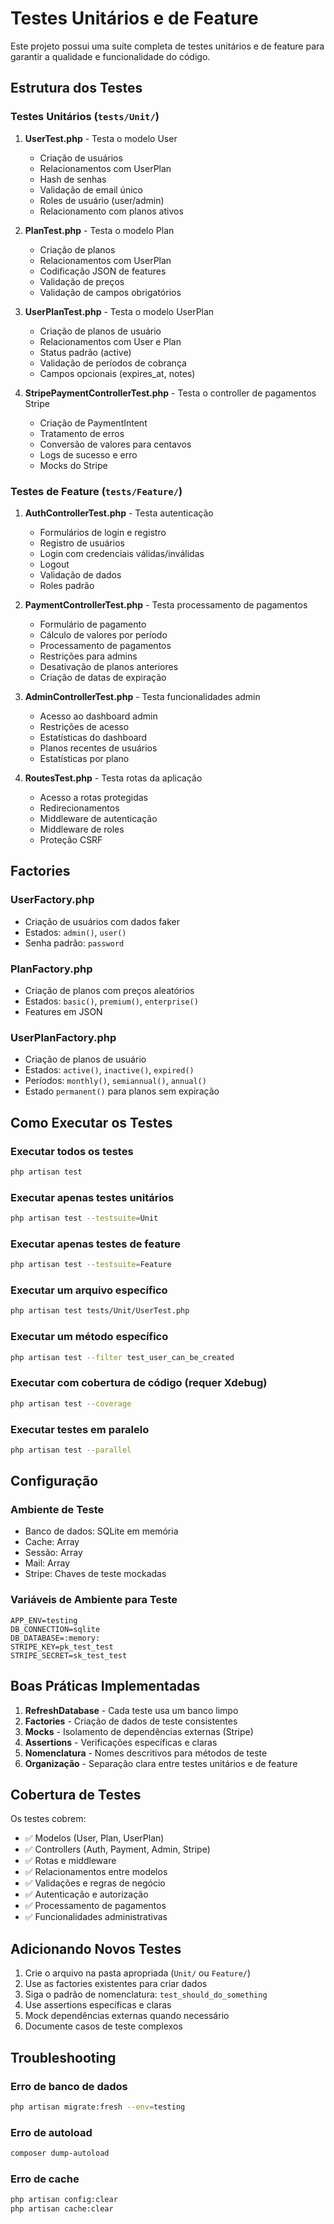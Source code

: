 # Testes Unitários e de Feature

Este projeto possui uma suíte completa de testes unitários e de feature para garantir a qualidade e funcionalidade do código.

## Estrutura dos Testes

### Testes Unitários (`tests/Unit/`)

1. **UserTest.php** - Testa o modelo User
   - Criação de usuários
   - Relacionamentos com UserPlan
   - Hash de senhas
   - Validação de email único
   - Roles de usuário (user/admin)
   - Relacionamento com planos ativos

2. **PlanTest.php** - Testa o modelo Plan
   - Criação de planos
   - Relacionamentos com UserPlan
   - Codificação JSON de features
   - Validação de preços
   - Validação de campos obrigatórios

3. **UserPlanTest.php** - Testa o modelo UserPlan
   - Criação de planos de usuário
   - Relacionamentos com User e Plan
   - Status padrão (active)
   - Validação de períodos de cobrança
   - Campos opcionais (expires_at, notes)

4. **StripePaymentControllerTest.php** - Testa o controller de pagamentos Stripe
   - Criação de PaymentIntent
   - Tratamento de erros
   - Conversão de valores para centavos
   - Logs de sucesso e erro
   - Mocks do Stripe

### Testes de Feature (`tests/Feature/`)

1. **AuthControllerTest.php** - Testa autenticação
   - Formulários de login e registro
   - Registro de usuários
   - Login com credenciais válidas/inválidas
   - Logout
   - Validação de dados
   - Roles padrão

2. **PaymentControllerTest.php** - Testa processamento de pagamentos
   - Formulário de pagamento
   - Cálculo de valores por período
   - Processamento de pagamentos
   - Restrições para admins
   - Desativação de planos anteriores
   - Criação de datas de expiração

3. **AdminControllerTest.php** - Testa funcionalidades admin
   - Acesso ao dashboard admin
   - Restrições de acesso
   - Estatísticas do dashboard
   - Planos recentes de usuários
   - Estatísticas por plano

4. **RoutesTest.php** - Testa rotas da aplicação
   - Acesso a rotas protegidas
   - Redirecionamentos
   - Middleware de autenticação
   - Middleware de roles
   - Proteção CSRF

## Factories

### UserFactory.php
- Criação de usuários com dados faker
- Estados: `admin()`, `user()`
- Senha padrão: `password`

### PlanFactory.php
- Criação de planos com preços aleatórios
- Estados: `basic()`, `premium()`, `enterprise()`
- Features em JSON

### UserPlanFactory.php
- Criação de planos de usuário
- Estados: `active()`, `inactive()`, `expired()`
- Períodos: `monthly()`, `semiannual()`, `annual()`
- Estado `permanent()` para planos sem expiração

## Como Executar os Testes

### Executar todos os testes
```bash
php artisan test
```

### Executar apenas testes unitários
```bash
php artisan test --testsuite=Unit
```

### Executar apenas testes de feature
```bash
php artisan test --testsuite=Feature
```

### Executar um arquivo específico
```bash
php artisan test tests/Unit/UserTest.php
```

### Executar um método específico
```bash
php artisan test --filter test_user_can_be_created
```

### Executar com cobertura de código (requer Xdebug)
```bash
php artisan test --coverage
```

### Executar testes em paralelo
```bash
php artisan test --parallel
```

## Configuração

### Ambiente de Teste
- Banco de dados: SQLite em memória
- Cache: Array
- Sessão: Array
- Mail: Array
- Stripe: Chaves de teste mockadas

### Variáveis de Ambiente para Teste
```env
APP_ENV=testing
DB_CONNECTION=sqlite
DB_DATABASE=:memory:
STRIPE_KEY=pk_test_test
STRIPE_SECRET=sk_test_test
```

## Boas Práticas Implementadas

1. **RefreshDatabase** - Cada teste usa um banco limpo
2. **Factories** - Criação de dados de teste consistentes
3. **Mocks** - Isolamento de dependências externas (Stripe)
4. **Assertions** - Verificações específicas e claras
5. **Nomenclatura** - Nomes descritivos para métodos de teste
6. **Organização** - Separação clara entre testes unitários e de feature

## Cobertura de Testes

Os testes cobrem:
- ✅ Modelos (User, Plan, UserPlan)
- ✅ Controllers (Auth, Payment, Admin, Stripe)
- ✅ Rotas e middleware
- ✅ Relacionamentos entre modelos
- ✅ Validações e regras de negócio
- ✅ Autenticação e autorização
- ✅ Processamento de pagamentos
- ✅ Funcionalidades administrativas

## Adicionando Novos Testes

1. Crie o arquivo na pasta apropriada (`Unit/` ou `Feature/`)
2. Use as factories existentes para criar dados
3. Siga o padrão de nomenclatura: `test_should_do_something`
4. Use assertions específicas e claras
5. Mock dependências externas quando necessário
6. Documente casos de teste complexos

## Troubleshooting

### Erro de banco de dados
```bash
php artisan migrate:fresh --env=testing
```

### Erro de autoload
```bash
composer dump-autoload
```

### Erro de cache
```bash
php artisan config:clear
php artisan cache:clear
``` 